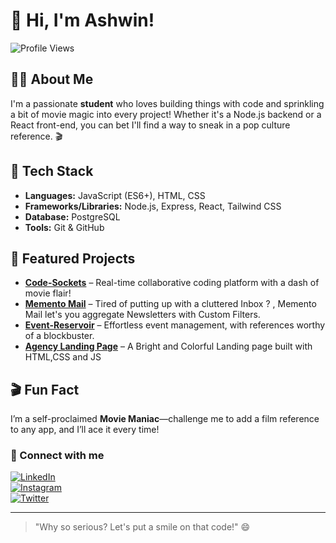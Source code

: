 # 👋 Hi, I'm Ashwin!

![Profile Views](https://komarev.com/ghpvc/?username=Ashwin-973)
<!-- You can add your avatar here if you'd like -->

## 👨‍🎓 About Me

I'm a passionate **student** who loves building things with code and sprinkling a bit of movie magic into every project! Whether it's a Node.js backend or a React front-end, you can bet I'll find a way to sneak in a pop culture reference. 🎬

## 🔧 Tech Stack

- **Languages:** JavaScript (ES6+), HTML, CSS
- **Frameworks/Libraries:** Node.js, Express, React, Tailwind CSS
- **Database:** PostgreSQL
- **Tools:** Git & GitHub

## 🚀 Featured Projects

- **[Code-Sockets](https://code-sockets-matrix.onrender.com/)** – Real-time collaborative coding platform with a dash of movie flair!
- **[Memento Mail](https://github.com/Ashwin-973/newsletter-aggregator)** – Tired of putting up with a cluttered Inbox ? , Memento Mail let's you aggregate Newsletters with Custom Filters.
- **[Event-Reservoir](https://event-reservoir-dogs.onrender.com/)** – Effortless event management, with references worthy of a blockbuster.
- **[Agency Landing Page](https://sunnyside-agency-whiplash.vercel.app/)** – A Bright and Colorful Landing page built with HTML,CSS and JS

## 🎬 Fun Fact

I’m a self-proclaimed **Movie Maniac**—challenge me to add a film reference to any app, and I’ll ace it every time!

### 📱 Connect with me

[![LinkedIn](https://img.shields.io/badge/LinkedIn-blue?logo=linkedin&style=for-the-badge)](https://www.linkedin.com/in/ashwin-s-360606325)  
[![Instagram](https://img.shields.io/badge/Instagram-pink?logo=instagram&logoColor=white&style=for-the-badge)](https://www.instagram.com/_glenn_maxwell_32__/)  
[![Twitter](https://img.shields.io/badge/Twitter-black?logo=x&logoColor=white&style=for-the-badge)](https://twitter.com/Glenn_maxi_32)

---

> "Why so serious? Let's put a smile on that code!" 😄

